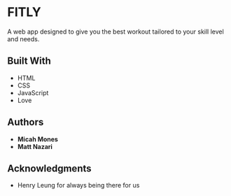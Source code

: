 # FITLY

A web app designed to give you the best workout tailored to your skill level and needs.

## Built With

* HTML
* CSS
* JavaScript
* Love

## Authors

* **Micah Mones**
* **Matt Nazari**

## Acknowledgments

* Henry Leung for always being there for us
